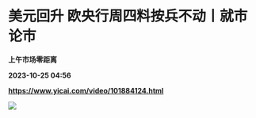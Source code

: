 # 美元回升 欧央行周四料按兵不动丨就市论市
**上午市场零距离**

**2023-10-25 04:56**

**https://www.yicai.com/video/101884124.html**

![](http://imgcdn.yicai.com/vms-new/2023/10/44fbeafa-1b06-4482-a32a-f1a28dea6c39_yFIk.jpg)